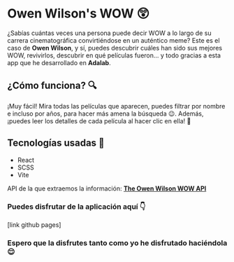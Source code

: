<h1>Owen Wilson's WOW 😲</h1>

¿Sabías cuántas veces una persona puede decir WOW a lo largo de su carrera cinematográfica convirtiéndose en un auténtico meme?
Este es el caso de <strong>Owen Wilson</strong>, y sí, puedes descubrir cuáles han sido sus mejores WOW, revivirlos, descubrir en qué películas fueron... y todo gracias a esta app que he desarrollado en <strong>Adalab</strong>.

<h2>¿Cómo funciona? 🔍</h2>

¡Muy fácil!
Mira todas las películas que aparecen, puedes filtrar por nombre e incluso por años, para hacer más amena la búsqueda 😉.
Además, ¡puedes leer los detalles de cada película al hacer clic en ella! 🍿

<h2>Tecnologías usadas 🚀</h2>
<ul>
  <li>React</li>
  <li>SCSS</li>
  <li>Vite</li>
</ul>

 API de la que extraemos la información: 
 <a href='owen-wilson-wow-api.onrender.com'><strong>The Owen Wilson WOW API</strong></a>

 <h3>Puedes disfrutar de la aplicación aquí 👇</h3>
 [link github pages]

 <h3>Espero que la disfrutes tanto como yo he disfrutado haciéndola 😌</h3>

